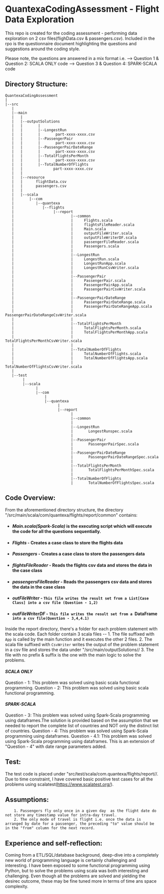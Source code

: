 # QuantexaCodingAssessment - Flight Data Exploration

This repo is created for the coding assessment - performing data exploration on 2 csv files(flighData.csv & passengers.csv). Included in the rpo is the questionnaire document highlighting the questions and suggestions around the coding style.

Please note, the questions are answered in a mix format i.e. 
--> Question 1 & Question 2: SCALA ONLY code
--> Question 3 & Question 4: SPARK-SCALA code

## Directory Structure:


```
QuantexaCodingAssessment
|
|--src
   |
   |--main
   |   |
   |   |--outputSolutions
   |   |       |
   |   |       |--LongestRun
   |   |       |       part-xxxx-xxxx.csv
   |   |       |--PassengerPair
   |   |       |       part-xxxx-xxxx.csv
   |   |       |--PassengerPairDateRange
   |   |       |       part-xxxx-xxxx.csv
   |   |       |--TotalFlightsPerMonth
   |   |       |       part-xxxx-xxxx.csv
   |   |       |--TotalNumberOfFlights
   |   |              part-xxxx-xxxx.csv
   |   |
   |   |--resource
   |   |      flightData.csv
   |   |      passengers.csv
   |   |
   |   |--scala
   |       |--com
   |          |--quantexa
   |             |--flights
   |                  |--report      
   |                          |--common  
   |                          |     Flights.scala
   |                          |     flightsFileReader.scala
   |                          |     Main.scala
   |                          |     outputFileWriter.scala
   |                          |     outputFileWriterDF.scala
   |                          |     passengerFileReader.scala
   |                          |     Passengers.scala
   |                          |   
   |                          |--LongestRun  
   |                          |     LongestRun.scala
   |                          |     LongestRunApp.scala
   |                          |     LongestRunCsvWriter.scala
   |                          |
   |                          |--PassengerPair  
   |                          |     PassengerPair.scala
   |                          |     PassengerPairApp.scala
   |                          |     PassengerPairCsvWriter.scala
   |                          |
   |                          |--PassengerPairDateRange
   |                          |     PassengerPairDateRange.scala
   |                          |     PassengerPairDateRangeApp.scala
   |                          |     PassengerPairDateRangeCsvWriter.scala
   |                          |
   |                          |--TotalFlightsPerMonth  
   |                          |     TotalFlightsPerMonth.scala
   |                          |     TotalFlightsPerMonthApp.scala
   |                          |     TotalFlightsPerMonthCsvWriter.scala
   |                          |
   |                          |--TotalNumberOfFlights  
   |                          |     TotalNumberOfFlights.scala
   |                          |     TotalNumberOfFlightsApp.scala
   |                          |     TotalNumberOfFlightsCsvWriter.scala
   |       
   |--test
        |
        |--scala
              |
              |--com
                  |
                  |--quantexa
                        |
                        |--report
                              |
                              |--common
                              |
                              |--LongestRun
                              |       LongestRunspec.scala
                              |
                              |--PassengerPair
                              |       PassengerPairSpec.scala
                              |
                              |--PassengerPairDateRange
                              |       PassengerPairDateRangeSpec.scala
                              |
                              |--TotalFlightsPerMonth
                              |       TotalFlightsPerMonthSpec.scala
                              |
                              |--TotalNumberOfFlights
                              |       TotalNumberOfFlightsSpec.scala 
```
                
## Code Overview:


From the aforementioned directory structure, the directory "/src/main/scala/com/quantexa/flights/report/common" contains: 

- #### _Main.scala(Spark-Scala)_ is the executing script which will execute the code for all the questions sequentially.
- #### _Flights_ - Creates a case class to store the flights data
- #### _Passengers_ - Creates a case class to store the passengers data
- #### _flightsFileReader_ - Reads the flights csv data and stores the data in the case class
- #### _passengersFileReader_ - Reads the passengers csv data and stores the data in the case class
- #### _outFileWriter_ - `This file writes the result set from a List[Case Class] into a csv file (Question - 1,2)`
- #### _outFileWriterDF_ - `This file writes the result set from a `DataFrame` into a csv file(Question - 3,4,4.1)`
        


Inside the report directory, there's a folder for each problem statement with the scala code. 
Each folder contain 3 scala files --
        1. The file suffixed with `App` is called by the main function and it executes the other 2 files. 
        2. The scala file suffixed with `CsvWriter` writes the output of the problem statement in a csv file and stores the data under "/src/main/outputSolutions/<ProblemStatementFolder>/
        3. The file with no prefix & suffix is the one with the main logic to solve the problems.
        
#### _SCALA ONLY_
Question - 1: This problem was solved using basic scala functional programming.
Question - 2: This problem was solved using basic scala functional programming. 

#### _SPARK-SCALA_
Question - 3: This problem was solved using Spark-Scala programming using dataframes.The solution is provided based on the assumption that we needed to report the complete list of countries and NOT only the distinct list of countries.
Question - 4: This problem was solved using Spark-Scala programming using dataframes.
Question - 4.1: This problem was solved using Spark-Scala programming using dataframes. This is an extension of "Question - 4" with date range parameters added.


## Test:

The test code is placed under "src/test/scala/com.quantexa/flights/report/<ProblemStatementFolder>/. Due to time constraint, I have covered basic positive test cases for all the problems using scalatest(https://www.scalatest.org/).



## Assumptions:

        1. Passengers fly only once in a given day  as the flight date do not store any timestamp value for intra-day travel.
        2. The only mode of travel is flight i.e. once the data is arranged by date for a passenger, the preceding "to" value should be in the "from" column for the next record.
        
        
## Experience and self-reflection:

Coming from a ETL/SQL/database background, deep-dive into a completely new world of programming language is certainly challenging and interesting. I have been exposed to some functional programming using Python, but to solve the problems using scala was both interesting and challenging. Even though all the problems are solved and yielding the desirec outcome, these may be fine tuned more in terms of time ans space complexity.

